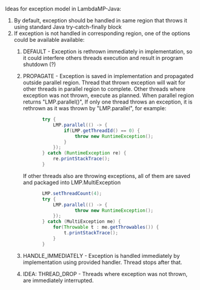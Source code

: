 Ideas for exception model in LambdaMP-Java:

1. By default, exception should be handled in same region that throws it using standard Java try-catch-finally block
2. If exception is not handled in corresponding region, one of the options could be available available:
    1. DEFAULT - Exception is rethrown immediately in implementation, so it could interfere others threads execution and result in program shutdown (?)
    2. PROPAGATE - Exception is saved in implementation and propagated outside parallel region. Thread that thrown exception will wait for other threads in parallel region to complete.
        Other threads where exception was not thrown, execute as planned. When parallel region returns "LMP.parallel()",
        If only one thread throws an exception, it is rethrown as it was thrown by "LMP.parallel", for example:
        ```java
               try {
                   LMP.parallel(() -> {
                       if(LMP.getThreadId() == 0) {
                           throw new RuntimeException();
                       }
                   });
               } catch (RuntimeException re) {
                   re.printStackTrace();
               }
        ```
        If other threads also are throwing exceptions, all of them are saved and packaged into LMP.MultiException
        ```java
               LMP.setThreadCount(4);
               try {
                   LMP.parallel(() -> {
                           throw new RuntimeException();
                   });
               } catch (MultiException me) {
                   for(Throwable t : me.getThrowables()) {
                       t.printStackTrace();
                   }
               }
        ```
                        
    3.  HANDLE_IMMEDIATELY - Exception is handled immediately by implementation using provided handler. Thread stops after that.   
    4.  IDEA: THREAD_DROP - Threads where exception was not thrown, are immediately interrupted.